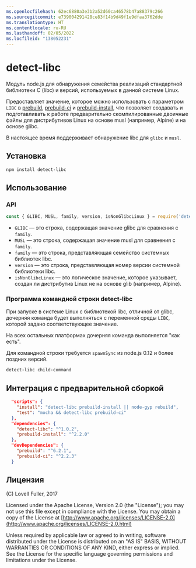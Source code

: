 ```yaml
---
ms.openlocfilehash: 62ec6880a3e3b2a52d60ca46578b47a88379c266
ms.sourcegitcommit: e739004291428ce83f14b9d49f1e9dfaa3762dde
ms.translationtype: HT
ms.contentlocale: ru-RU
ms.lasthandoff: 02/05/2022
ms.locfileid: "138052231"
---
```

# <a name="detect-libc"></a>detect-libc

Модуль node.js для обнаружения семейства реализаций стандартной библиотеки C (libc) и версий, используемых в данной системе Linux.

Предоставляет значение, которое можно использовать с параметром `LIBC` в [prebuild](https://www.npmjs.com/package/prebuild), [prebuild-ci](https://www.npmjs.com/package/prebuild-ci) и [prebuild-install](https://www.npmjs.com/package/prebuild-install), что позволяет создавать и подготавливать к работе предварительно скомпилированные двоичные файлы для дистрибутивов Linux на основе musl (например, Alpine) и на основе glibc.

В настоящее время поддерживает обнаружение libc для `glibc` и `musl`.

## <a name="install"></a>Установка

```sh
npm install detect-libc
```

## <a name="usage"></a>Использование

### <a name="api"></a>API

```js
const { GLIBC, MUSL, family, version, isNonGlibcLinux } = require('detect-libc');
```

* `GLIBC` — это строка, содержащая значение glibc для сравнения с `family`.
* `MUSL` — это строка, содержащая значение musl для сравнения с `family`.
* `family` — это строка, представляющая семейство системных библиотек libc.
* `version` — это строка, представляющая номер версии системной библиотеки libc.
* `isNonGlibcLinux` — это логическое значение, которое указывает, создан ли дистрибутив Linux не на основе glib (например, Alpine).

### <a name="detect-libc-command-line-tool"></a>Программа командной строки detect-libc

При запуске в системе Linux с библиотекой libc, отличной от glibc, дочерняя команда будет выполняться с переменной среды `LIBC`, которой задано соответствующее значение.

На всех остальных платформах дочерняя команда выполняется "как есть".

Для командной строки требуется `spawnSync` из node.js 0.12 и более поздних версий.

```sh
detect-libc child-command
```

## <a name="integrating-with-prebuild"></a>Интеграция с предварительной сборкой

```json
  "scripts": {
    "install": "detect-libc prebuild-install || node-gyp rebuild",
    "test": "mocha && detect-libc prebuild-ci"
  },
  "dependencies": {
    "detect-libc": "^1.0.2",
    "prebuild-install": "^2.2.0"
  },
  "devDependencies": {
    "prebuild": "^6.2.1",
    "prebuild-ci": "^2.2.3"
  }
```

## <a name="licence"></a>Лицензия

(С) Lovell Fuller, 2017

Licensed under the Apache License, Version 2.0 (the "License"); you may not use this file except in compliance with the License.
You may obtain a copy of the License at [http://www.apache.org/licenses/LICENSE-2.0](http://www.apache.org/licenses/LICENSE-2.0.html)

Unless required by applicable law or agreed to in writing, software distributed under the License is distributed on an "AS IS" BASIS, WITHOUT WARRANTIES OR CONDITIONS OF ANY KIND, either express or implied.
See the License for the specific language governing permissions and limitations under the License.
